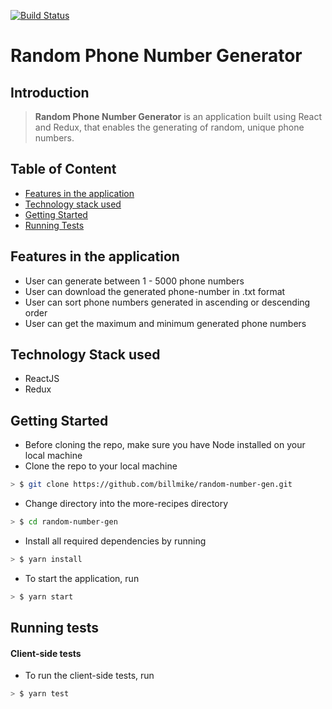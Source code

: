 [![Build Status](https://travis-ci.com/Billmike/random-number-gen.svg?branch=develop)](https://travis-ci.com/Billmike/random-number-gen)

# Random Phone Number Generator

## Introduction

> **Random Phone Number Generator** is an application built using React and Redux, that enables the generating of random, unique phone numbers.

## Table of Content
- [Features in the application](#features-in-the-application)
- [Technology stack used](#technology-stack-used)
- [Getting Started](#getting-started)
- [Running Tests](#running-tests) 

## Features in the application

* User can generate between 1 - 5000 phone numbers
* User can download the generated phone-number in .txt format
* User can sort phone numbers generated in ascending or descending order
* User can get the maximum and minimum generated phone numbers

## Technology Stack used
* ReactJS
* Redux

## Getting Started

* Before cloning the repo, make sure you have Node installed on your local machine
* Clone the repo to your local machine

```sh
> $ git clone https://github.com/billmike/random-number-gen.git
```

* Change directory into the more-recipes directory

```sh
> $ cd random-number-gen
```

* Install all required dependencies by running

```sh
> $ yarn install
```

* To start the application, run

```sh
> $ yarn start
```

## Running tests

#### Client-side tests

* To run the client-side tests, run

```sh
> $ yarn test
```
